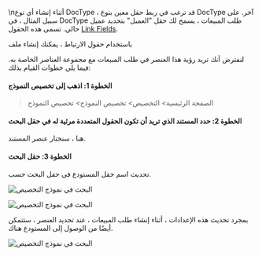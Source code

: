 \nأثناء إنشاء أي نوع DocType ، قد ترغب في ربط حقل معين بنوع DocType آخر. على سبيل المثال ، في DocType طلب المبيعات ، يسمح لك حقل "العميل" بتحديد عميل حالي. تسمى هذه الحقول [Link Fields](https://docs.erpnext.com/docs/v13/user/manual/en/customize-erpnext/articles/field-types#link).

باستخدام حقول الارتباط ، يمكنك إنشاء ملف

لنفترض أنك تريد رؤية هذا العنصر في طلب المبيعات مع مجموعة العناصر الخاصة به. فيما يلي خطوات القيام بذلك:

#### الخطوة 1: اذهب إلى تخصيص النموذج

> الصفحة الرئيسية> التخصيص> تخصيص النموذج> تخصيص النموذج

#### الخطوة 2: حدد المستند الذي تريد أن تكون الحقول المتعددة مرئية له في حقل البحث

هنا ، سنختار عنصر المستند.

#### الخطوة 3: حقل البحث

تحديث اسم حقل المستودع في حقل البحث حسب.

![البحث في نموذج التخصيص](https://docs.erpnext.com/files/customize-search-record-1.png)

![البحث في نموذج التخصيص](https://docs.erpnext.com/files/customize-search-record-2.png)

بمجرد تحديث هذه الإعدادات ، أثناء إنشاء طلب المبيعات ، عند تحديد العنصر ، ستتمكن أيضًا من الوصول إلى المستودع هناك.

![البحث في نموذج التخصيص](https://docs.erpnext.com/files/customize-search-record-3.png)